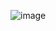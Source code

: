 ![image](https://user-images.githubusercontent.com/108928206/182842639-36566f91-9541-481f-8177-9e2c325278f6.png)
